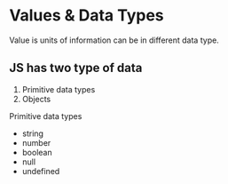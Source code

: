 # Values & Data Types
Value is units of information can be in different data type.

## JS has two type of data
1. Primitive data types
2. Objects

  Primitive data types
  - string
  - number 
  - boolean
  - null
  - undefined
